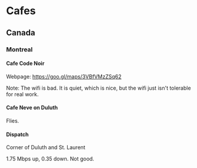 # Cafes

## Canada

### Montreal

#### Cafe Code Noir

Webpage: https://goo.gl/maps/3VBfVMzZSq62

Note: The wifi is bad. It is quiet, which is nice, but the wifi just isn't tolerable for real work.

#### Cafe Neve on Duluth

Flies.

#### Dispatch

Corner of Duluth and St. Laurent

1.75 Mbps up, 0.35 down. Not good.
